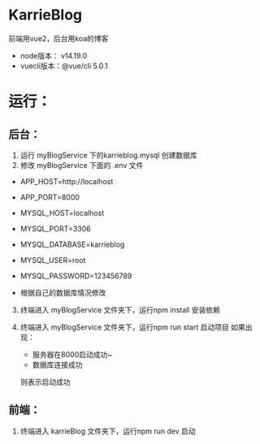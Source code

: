 # KarrieBlog
前端用vue2，后台用koa的博客

* node版本： v14.19.0
* vuecli版本：@vue/cli 5.0.1


# 运行：

## 后台：
1. 运行 myBlogService 下的karrieblog.mysql 创建数据库
2. 修改 myBlogService 下面的 .env 文件 
 *   APP_HOST=http://localhost
 *   APP_PORT=8000

 *   MYSQL_HOST=localhost
 *   MYSQL_PORT=3306
 *  MYSQL_DATABASE=karrieblog
 *   MYSQL_USER=root
 *   MYSQL_PASSWORD=123456789
 *   根据自己的数据库情况修改
  
 3. 终端进入 myBlogService 文件夹下，运行npm  install 安装依赖
 4. 终端进入 myBlogService 文件夹下，运行npm run start 启动项目
    如果出现：  
     *  服务器在8000启动成功~
     *  数据库连接成功
    
    则表示启动成功
    

## 前端：
1. 终端进入 karrieBlog 文件夹下，运行npm run dev 启动
